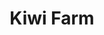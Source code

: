 ---
order: 14
title: "Kiwi Farm"
image: "2013/09/zespri_thumbnail-495x400.png"
link: "zespri-kiwi-farm/"
support: "ios"
category: "fb_sort games_sort"
---